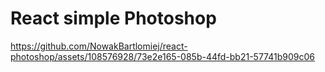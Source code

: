 # React simple Photoshop

https://github.com/NowakBartlomiej/react-photoshop/assets/108576928/73e2e165-085b-44fd-bb21-57741b909c06

